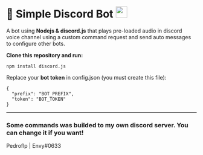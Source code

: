 # 🤖 Simple Discord Bot <img width='30' src='https://cdn.vox-cdn.com/thumbor/nU3aFhQTGn1z9ImiSHXkF0bnyLk=/0x0:1600x1600/1400x1400/filters:focal(659x770:915x1026):format(jpeg)/cdn.vox-cdn.com/uploads/chorus_image/image/56262027/discord_logo.0.jpg'>
A bot using **Nodejs & discord.js** that plays pre-loaded audio in discord voice channel using a custom command request and send auto messages to configure other bots.

**Clone this repository and run:**
```
npm install discord.js
```
Replace your **bot token** in config.json (you must create this file):
```
{
  "prefix": "BOT_PREFIX",
  "token": "BOT_TOKEN"
}
```
_____________________________

### Some commands was builded to my own discord server. You can change it if you want!

Pedroflp | Envy#0633
